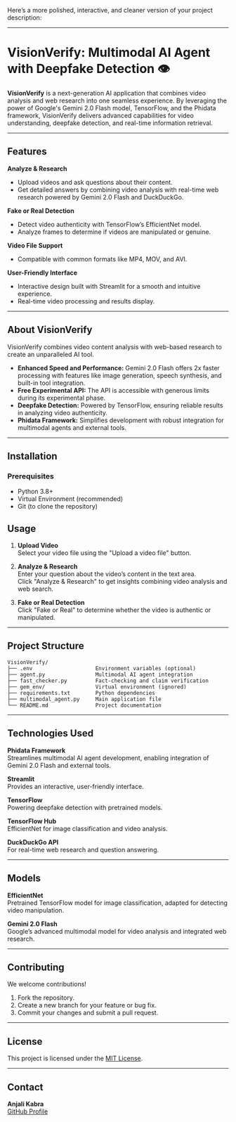 Here’s a more polished, interactive, and cleaner version of your project description:

---

# VisionVerify: Multimodal AI Agent with Deepfake Detection 👁️

**VisionVerify** is a next-generation AI application that combines video analysis and web research into one seamless experience. By leveraging the power of Google's Gemini 2.0 Flash model, TensorFlow, and the Phidata framework, VisionVerify delivers advanced capabilities for video understanding, deepfake detection, and real-time information retrieval.

---

## Features

**Analyze & Research**  
- Upload videos and ask questions about their content.  
- Get detailed answers by combining video analysis with real-time web research powered by Gemini 2.0 Flash and DuckDuckGo.

**Fake or Real Detection**  
- Detect video authenticity with TensorFlow’s EfficientNet model.  
- Analyze frames to determine if videos are manipulated or genuine.

**Video File Support**  
- Compatible with common formats like MP4, MOV, and AVI.

**User-Friendly Interface**  
- Interactive design built with Streamlit for a smooth and intuitive experience.  
- Real-time video processing and results display.

---

## About VisionVerify

VisionVerify combines video content analysis with web-based research to create an unparalleled AI tool.  
- **Enhanced Speed and Performance:** Gemini 2.0 Flash offers 2x faster processing with features like image generation, speech synthesis, and built-in tool integration.  
- **Free Experimental API:** The API is accessible with generous limits during its experimental phase.  
- **Deepfake Detection:** Powered by TensorFlow, ensuring reliable results in analyzing video authenticity.  
- **Phidata Framework:** Simplifies development with robust integration for multimodal agents and external tools.

---

## Installation

### Prerequisites  
- Python 3.8+  
- Virtual Environment (recommended)  
- Git (to clone the repository)  

## Usage

1. **Upload Video**  
   Select your video file using the "Upload a video file" button.  

2. **Analyze & Research**  
   Enter your question about the video’s content in the text area.  
   Click "Analyze & Research" to get insights combining video analysis and web search.  

3. **Fake or Real Detection**  
   Click "Fake or Real" to determine whether the video is authentic or manipulated.

---

## Project Structure

```
VisionVerify/
├── .env                    Environment variables (optional)
├── agent.py                Multimodal AI agent integration
├── fast_checker.py         Fact-checking and claim verification
├── gem_env/                Virtual environment (ignored)
├── requirements.txt        Python dependencies
├── multimodal_agent.py     Main application file
└── README.md               Project documentation
```

---

## Technologies Used

**Phidata Framework**  
Streamlines multimodal AI agent development, enabling integration of Gemini 2.0 Flash and external tools.  

**Streamlit**  
Provides an interactive, user-friendly interface.  

**TensorFlow**  
Powering deepfake detection with pretrained models.  

**TensorFlow Hub**  
EfficientNet for image classification and video analysis.  

**DuckDuckGo API**  
For real-time web research and question answering.  

---

## Models

**EfficientNet**  
Pretrained TensorFlow model for image classification, adapted for detecting video manipulation.  

**Gemini 2.0 Flash**  
Google’s advanced multimodal model for video analysis and integrated web research.  

---

## Contributing

We welcome contributions!  
1. Fork the repository.  
2. Create a new branch for your feature or bug fix.  
3. Commit your changes and submit a pull request.  

---

## License

This project is licensed under the [MIT License](LICENSE).  

---

## Contact

**Anjali Kabra**  
[GitHub Profile](https://github.com/anjalikabra18)  
